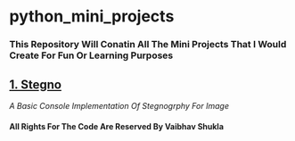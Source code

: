 # python_mini_projects
### This Repository Will Conatin All The Mini Projects That I Would Create For Fun Or Learning Purposes 
## [ 1. Stegno](http://https://github.com/vaibhavCodian/python_mini_projects/tree/master/stegno "## 1. Stegno")
*A Basic Console Implementation Of Stegnogrphy For Image*





#### **All Rights For The Code Are Reserved By Vaibhav Shukla**

